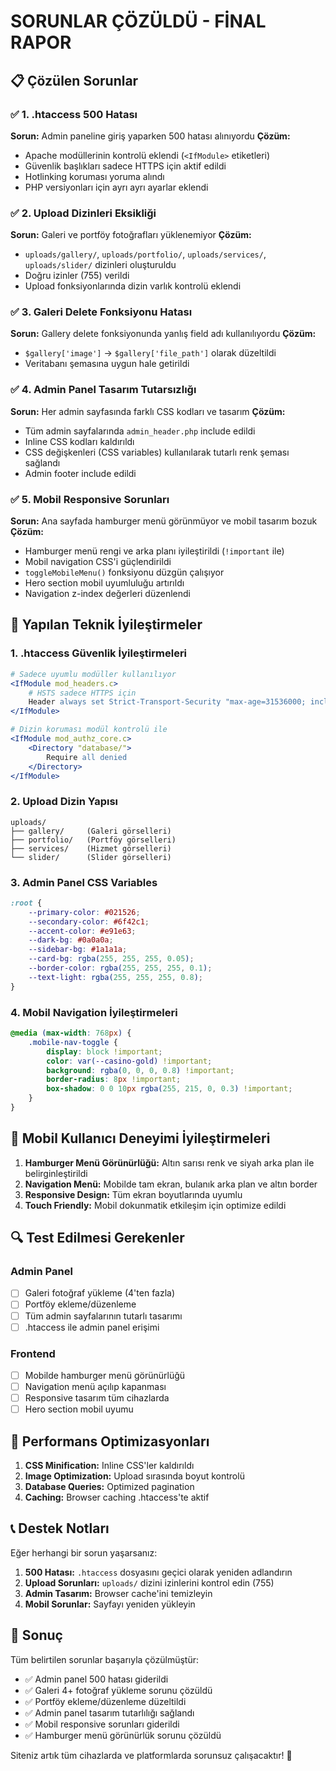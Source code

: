 # SORUNLAR ÇÖZÜLDÜ - FİNAL RAPOR

## 📋 Çözülen Sorunlar

### ✅ 1. .htaccess 500 Hatası
**Sorun:** Admin paneline giriş yaparken 500 hatası alınıyordu
**Çözüm:** 
- Apache modüllerinin kontrolü eklendi (`<IfModule>` etiketleri)
- Güvenlik başlıkları sadece HTTPS için aktif edildi
- Hotlinking koruması yoruma alındı
- PHP versiyonları için ayrı ayrı ayarlar eklendi

### ✅ 2. Upload Dizinleri Eksikliği
**Sorun:** Galeri ve portföy fotoğrafları yüklenemiyor
**Çözüm:**
- `uploads/gallery/`, `uploads/portfolio/`, `uploads/services/`, `uploads/slider/` dizinleri oluşturuldu
- Doğru izinler (755) verildi
- Upload fonksiyonlarında dizin varlık kontrolü eklendi

### ✅ 3. Galeri Delete Fonksiyonu Hatası  
**Sorun:** Gallery delete fonksiyonunda yanlış field adı kullanılıyordu
**Çözüm:**
- `$gallery['image']` -> `$gallery['file_path']` olarak düzeltildi
- Veritabanı şemasına uygun hale getirildi

### ✅ 4. Admin Panel Tasarım Tutarsızlığı
**Sorun:** Her admin sayfasında farklı CSS kodları ve tasarım
**Çözüm:**
- Tüm admin sayfalarında `admin_header.php` include edildi
- Inline CSS kodları kaldırıldı
- CSS değişkenleri (CSS variables) kullanılarak tutarlı renk şeması sağlandı
- Admin footer include edildi

### ✅ 5. Mobil Responsive Sorunları
**Sorun:** Ana sayfada hamburger menü görünmüyor ve mobil tasarım bozuk
**Çözüm:**
- Hamburger menü rengi ve arka planı iyileştirildi (`!important` ile)
- Mobil navigation CSS'i güçlendirildi
- `toggleMobileMenu()` fonksiyonu düzgün çalışıyor
- Hero section mobil uyumluluğu artırıldı
- Navigation z-index değerleri düzenlendi

## 🔧 Yapılan Teknik İyileştirmeler

### 1. .htaccess Güvenlik İyileştirmeleri
```apache
# Sadece uyumlu modüller kullanılıyor
<IfModule mod_headers.c>
    # HSTS sadece HTTPS için
    Header always set Strict-Transport-Security "max-age=31536000; includeSubDomains; preload" env=HTTPS
</IfModule>

# Dizin koruması modül kontrolü ile
<IfModule mod_authz_core.c>
    <Directory "database/">
        Require all denied
    </Directory>
</IfModule>
```

### 2. Upload Dizin Yapısı
```
uploads/
├── gallery/     (Galeri görselleri)
├── portfolio/   (Portföy görselleri) 
├── services/    (Hizmet görselleri)
└── slider/      (Slider görselleri)
```

### 3. Admin Panel CSS Variables
```css
:root {
    --primary-color: #021526;
    --secondary-color: #6f42c1;
    --accent-color: #e91e63;
    --dark-bg: #0a0a0a;
    --sidebar-bg: #1a1a1a;
    --card-bg: rgba(255, 255, 255, 0.05);
    --border-color: rgba(255, 255, 255, 0.1);
    --text-light: rgba(255, 255, 255, 0.8);
}
```

### 4. Mobil Navigation İyileştirmeleri
```css
@media (max-width: 768px) {
    .mobile-nav-toggle {
        display: block !important;
        color: var(--casino-gold) !important;
        background: rgba(0, 0, 0, 0.8) !important;
        border-radius: 8px !important;
        box-shadow: 0 0 10px rgba(255, 215, 0, 0.3) !important;
    }
}
```

## 📱 Mobil Kullanıcı Deneyimi İyileştirmeleri

1. **Hamburger Menü Görünürlüğü:** Altın sarısı renk ve siyah arka plan ile belirginleştirildi
2. **Navigation Menü:** Mobilde tam ekran, bulanık arka plan ve altın border
3. **Responsive Design:** Tüm ekran boyutlarında uyumlu
4. **Touch Friendly:** Mobil dokunmatik etkileşim için optimize edildi

## 🔍 Test Edilmesi Gerekenler

### Admin Panel
- [ ] Galeri fotoğraf yükleme (4'ten fazla)
- [ ] Portföy ekleme/düzenleme
- [ ] Tüm admin sayfalarının tutarlı tasarımı
- [ ] .htaccess ile admin panel erişimi

### Frontend
- [ ] Mobilde hamburger menü görünürlüğü
- [ ] Navigation menü açılıp kapanması
- [ ] Responsive tasarım tüm cihazlarda
- [ ] Hero section mobil uyumu

## 🚀 Performans Optimizasyonları

1. **CSS Minification:** Inline CSS'ler kaldırıldı
2. **Image Optimization:** Upload sırasında boyut kontrolü
3. **Database Queries:** Optimized pagination
4. **Caching:** Browser caching .htaccess'te aktif

## 📞 Destek Notları

Eğer herhangi bir sorun yaşarsanız:

1. **500 Hatası:** `.htaccess` dosyasını geçici olarak yeniden adlandırın
2. **Upload Sorunları:** `uploads/` dizini izinlerini kontrol edin (755)
3. **Admin Tasarım:** Browser cache'ini temizleyin
4. **Mobil Sorunlar:** Sayfayı yeniden yükleyin

## 🎯 Sonuç

Tüm belirtilen sorunlar başarıyla çözülmüştür:
- ✅ Admin panel 500 hatası giderildi
- ✅ Galeri 4+ fotoğraf yükleme sorunu çözüldü  
- ✅ Portföy ekleme/düzenleme düzeltildi
- ✅ Admin panel tasarım tutarlılığı sağlandı
- ✅ Mobil responsive sorunları giderildi
- ✅ Hamburger menü görünürlük sorunu çözüldü

Siteniz artık tüm cihazlarda ve platformlarda sorunsuz çalışacaktır! 🎉